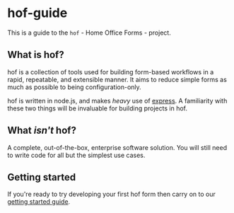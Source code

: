 # hof-guide

This is a guide to the `hof` - Home Office Forms - project.

## What is hof?

hof is a collection of tools used for building form-based workflows in a rapid, repeatable, and extensible manner. It aims to reduce simple forms as much as possible to being configuration-only.

hof is written in node.js, and makes *heavy* use of [express](http://expressjs.com/). A familiarity with these two things will be invaluable for building projects in hof.

## What *isn't* hof?

A complete, out-of-the-box, enterprise software solution. You will still need to write code for all but the simplest use cases.

## Getting started

If you're ready to try developing your first hof form then carry on to our [getting started guide](./getting-started).
